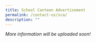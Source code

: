 ```yaml
---
title: School Canteen Advertisement
permalink: /contact-us/sca/
description: ""
---
```

*More information will be uploaded soon!*